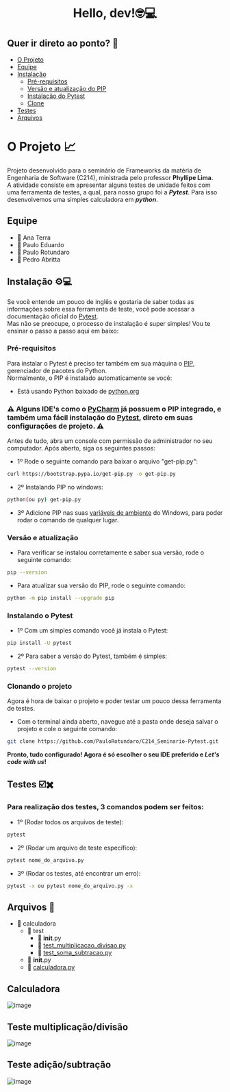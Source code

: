 <h1 align="center"> Hello, dev!🤓💻 </h1>

## Quer ir direto ao ponto? 🔖

- [O Projeto](#o-projeto-)
- [Equipe](#equipe)
- [Instalação](#instalação-)
   - [Pré-requisitos](#pré-requisitos)
   - [Versão e atualização do PIP](#versão-e-atualização)
   - [Instalação do Pytest](#instalando-o-pytest)
   - [Clone](#clonar-o-projeto)
- [Testes](#testes-%EF%B8%8F%EF%B8%8F)
- [Arquivos](#arquivos-open_file_folder)

# O Projeto 📈
Projeto desenvolvido para o seminário de Frameworks da matéria de Engenharia de Software (C214), ministrada pelo professor **Phyllipe Lima**.<br>
A atividade consiste em apresentar alguns testes de unidade feitos com uma ferramenta de testes, a qual, para nosso grupo foi a ***Pytest***. Para isso desenvolvemos uma simples calculadora em ***python***.

## Equipe
* 👧 Ana Terra
* 👦 Paulo Eduardo
* 👦 Paulo Rotundaro
* 👦 Pedro Abritta

## Instalação ⚙💻
Se você entende um pouco de inglês e gostaria de saber todas as informações sobre essa ferramenta de teste, você pode acessar a documentação oficial do <a href="https://docs.pytest.org/en/stable/index.html">Pytest</a>.<br>
Mas não se preocupe, o processo de instalação é super simples! Vou te ensinar o passo a passo aqui em baixo:

### Pré-requisitos
Para instalar o Pytest é preciso ter também em sua máquina o <a href="https://pypi.org/project/pip/">PIP</a>, gerenciador de pacotes do Python.<br>
Normalmente, o PIP é instalado automaticamente se você:
- Está usando Python baixado de <a href="https://www.python.org/">python.org</a>

### ⚠️ Alguns IDE's como o <a href="https://www.jetbrains.com/pt-br/pycharm/">PyCharm</a> já possuem o PIP integrado, e também uma fácil instalação do <a href="https://www.jetbrains.com/help/pycharm/pytest.html">Pytest</a>, direto em suas configurações de projeto. ⚠️<br>

Antes de tudo, abra um console com permissão de administrador no seu computador.
Após aberto, siga os seguintes passos:
- 1º Rode o seguinte comando para baixar o arquivo "get-pip.py":
```bash
curl https://bootstrap.pypa.io/get-pip.py -o get-pip.py
```
- 2º Instalando PIP no windows:
```bash
python(ou py) get-pip.py
```
- 3º Adicione PIP nas suas <a href="https://www.noticiastecnicas.com/variaveis-de-ambiente-do-sistema-e-do-usuario-no-windows-explicadas/">variáveis de ambiente</a> do Windows, para poder rodar o comando de qualquer lugar.

### Versão e atualização
- Para verificar se instalou corretamente e saber sua versão, rode o seguinte comando:
```bash
pip --version
```

- Para atualizar sua versão do PIP, rode o seguinte comando:
```bash
python -m pip install --upgrade pip
```

### Instalando o Pytest
- 1º Com um simples comando você já instala o Pytest:
```bash
pip install -U pytest
```

- 2º Para saber a versão do Pytest, também é simples:
```bash
pytest --version
```

### Clonando o projeto
Agora é hora de baixar o projeto e poder testar um pouco dessa ferramenta de testes.
- Com o terminal ainda aberto, navegue até a pasta onde deseja salvar o projeto e cole o seguinte comando:
```bash
git clone https://github.com/PauloRotundaro/C214_Seminario-Pytest.git
```

**Pronto, tudo configurado! Agora é só escolher o seu IDE preferido e _Let's code with us_!**

## Testes ☑️✖️
### Para realização dos testes, 3 comandos podem ser feitos:
- 1º (Rodar todos os arquivos de teste):
```bash
pytest
```

- 2º (Rodar um arquivo de teste específico):
```bash
pytest nome_do_arquivo.py
```

- 3º (Rodar os testes, até encontrar um erro):
```bash
pytest -x ou pytest nome_do_arquivo.py -x
```

## Arquivos :open_file_folder:
<!--ts-->
  * :file_folder: calculadora
    * :file_folder: test
        * :page_facing_up: __init__.py
        * :page_facing_up: [test_multiplicacao_divisao.py](#teste-multiplicaçãodivisão)
        * :page_facing_up: [test_soma_subtracao.py](#teste-adiçãosubtração)
     * :page_facing_up: __init__.py
     * :page_facing_up: [calculadora.py](#calculadora)
<!--te-->

## Calculadora
![image](https://user-images.githubusercontent.com/73140691/139708100-b411dcec-753f-46ff-931c-5f01a6965640.png)

## Teste multiplicação/divisão
![image](https://user-images.githubusercontent.com/73140691/139708238-1ba0f584-af3f-416e-8759-e8320d4e14cb.png)

## Teste adição/subtração
![image](https://user-images.githubusercontent.com/73140691/139708280-9f5f391f-7802-4c33-a0ad-a0faf8abd680.png)
